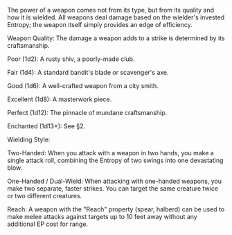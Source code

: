 The power of a weapon comes not from its type, but from its quality and how it is wielded. All weapons deal damage based on the wielder's invested Entropy; the weapon itself simply provides an edge of efficiency.

Weapon Quality: The damage a weapon adds to a strike is determined by its craftsmanship.

Poor (1d2): A rusty shiv, a poorly-made club.

Fair (1d4): A standard bandit's blade or scavenger's axe.

Good (1d6): A well-crafted weapon from a city smith.

Excellent (1d8): A masterwork piece.

Perfect (1d12): The pinnacle of mundane craftsmanship.

Enchanted (1d13+): See §2.

Wielding Style:

Two-Handed: When you attack with a weapon in two hands, you make a single attack roll, combining the Entropy of two swings into one devastating blow.

One-Handed / Dual-Wield: When attacking with one-handed weapons, you make two separate, faster strikes. You can target the same creature twice or two different creatures.

Reach: A weapon with the "Reach" property (spear, halberd) can be used to make melee attacks against targets up to 10 feet away without any additional EP cost for range.